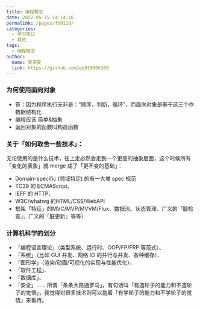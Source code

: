 ```yaml
---
title: 编程概念
date: 2022-05-15 14:14:16
permalink: /pages/fb011d/
categories: 
  - 学习笔记
  - 其他
tags: 
  - 编程概念
author: 
  name: 夏天夏
  link: https://github.com/qq919006380
---
```

### 为何使用面向对象
- 答：因为程序执行无非是：“顺序，判断，循环”，而面向对象是基于这三个作数据结构化
- 编程应该 简单&抽象
- 返回对象的函数叫构造函数

### 关于「如何取舍一些技术」：

无论使用的是什么技术，往上走必然会走到一个更高的抽象层面，这个时候所有「变化的表象」就 merge 成了「更不变的基础」：
- Domain-specific (领域特定) 的有一大堆 spec 规范
- TC39 的 ECMAScript、
- IEFF 的 HTTP、
- W3C/whatwg 的HTML/CSS/WebAPI
- 框架「特征」的MVC/MVP/MVVM/Flux、数据流、状态管理、广义的「脏检查」、广义的「脏更新」等等）

### 计算机科学的划分

- 「编程语言理论」（类型系统、运行时、OOP/FP/FRP 等范式）、
- 「系统」（比如 GUI 并发、网络 IO 的并行与并发、各种缓存）、
- 「图形学」（渲染/动画/可视化的实现与性能优化）、
- 「软件工程」、
- 「数据库」、
- 「安全」……
所谓「条条大路通罗马」，有句话叫「有造轮子的能力和不造轮子的觉悟」，我觉得对很多技术则可以抱着「有学轮子的能力和不学轮子的觉悟」来看待。











